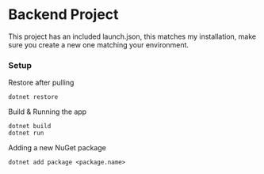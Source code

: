 # Backend Project

This project has an included launch.json, this matches my installation, make sure you create a new one matching your environment.

### Setup

Restore after pulling

```
dotnet restore
```

Build & Running the app

```
dotnet build
dotnet run
```

Adding a new NuGet package

```
dotnet add package <package.name>
```
